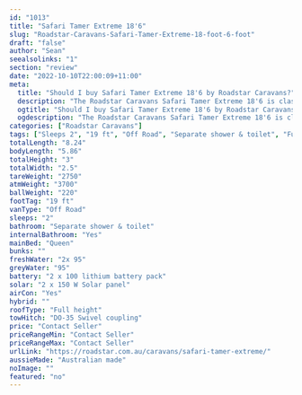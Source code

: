 ```yaml
---
id: "1013"
title: "Safari Tamer Extreme 18'6"
slug: "Roadstar-Caravans-Safari-Tamer-Extreme-18-foot-6-foot"
draft: "false"
author: "Sean"
seealsolinks: "1"
section: "review"
date: "2022-10-10T22:00:09+11:00"
meta:
  title: "Should I buy Safari Tamer Extreme 18'6 by Roadstar Caravans?"
  description: "The Roadstar Caravans Safari Tamer Extreme 18'6 is classed as Off Road, and sleeps 2 people. It is Australian made and comes in at 19 ft. It generally has Separate shower & toilet."
  ogtitle: "Should I buy Safari Tamer Extreme 18'6 by Roadstar Caravans?"
  ogdescription: "The Roadstar Caravans Safari Tamer Extreme 18'6 is classed as Off Road, and sleeps 2 people. It is Australian made and comes in at 19 ft. It generally has Separate shower & toilet."
categories: ["Roadstar Caravans"]
tags: ["Sleeps 2", "19 ft", "Off Road", "Separate shower & toilet", "Full height", "Price Unknown"]
totalLength: "8.24"
bodyLength: "5.86"
totalHeight: "3"
totalWidth: "2.5"
tareWeight: "2750"
atmWeight: "3700"
ballWeight: "220"
footTag: "19 ft"
vanType: "Off Road"
sleeps: "2"
bathroom: "Separate shower & toilet"
internalBathroom: "Yes"
mainBed: "Queen"
bunks: ""
freshWater: "2x 95"
greyWater: "95"
battery: "2 x 100 lithium battery pack"
solar: "2 x 150 W Solar panel"
airCon: "Yes"
hybrid: ""
roofType: "Full height"
towHitch: "DO-35 Swivel coupling"
price: "Contact Seller"
priceRangeMin: "Contact Seller"
priceRangeMax: "Contact Seller"
urlLink: "https://roadstar.com.au/caravans/safari-tamer-extreme/"
aussieMade: "Australian made"
noImage: ""
featured: "no"
---
```

